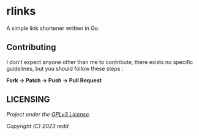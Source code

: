 # rlinks

A simple link shortener written in Go.

## Contributing

I don't expect anyone other than me to contribute, there exists no specific guidelines, but you should follow these steps :

**Fork -> Patch -> Push -> Pull Request**

## LICENSING

*Project under the [GPLv3 License](https://www.gnu.org/licenses/gpl-3.0.html).*

*Copyright (C) 2023 redd*
